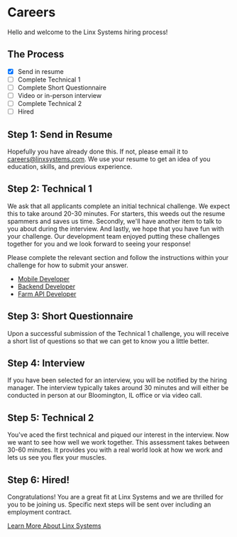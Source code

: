 # Careers
Hello and welcome to the Linx Systems hiring process!

## The Process
- [x] Send in resume
- [ ] Complete Technical 1
- [ ] Complete Short Questionnaire
- [ ] Video or in-person interview
- [ ] Complete Technical 2
- [ ] Hired

## Step 1: Send in Resume
Hopefully you have already done this. If not, please email it to careers@linxsystems.com. We use your resume to get an idea of you education, skills, and previous experience.

## Step 2: Technical 1
We ask that all applicants complete an initial technical challenge. We expect this to take around 20-30 minutes. For starters, this weeds out the resume spammers and saves us time. Secondly, we'll have another item to talk to you about during the interview. And lastly, we hope that you have fun with your challenge. Our development team enjoyed putting these challenges together for you and we look forward to seeing your response!

Please complete the relevant section and follow the instructions within your challenge for how to submit your answer.

- [Mobile Developer](https://www.google.com)
- [Backend Developer](https://www.google.com)
- [Farm API Developer](https://www.google.com)

## Step 3: Short Questionnaire
Upon a successful submission of the Technical 1 challenge, you will receive a short list of questions so that we can get to know you a little better.

## Step 4: Interview
If you have been selected for an interview, you will be notified by the hiring manager. The interview typically takes around 30 minutes and will either be conducted in person at our Bloomington, IL office or via video call.

## Step 5: Technical 2
You've aced the first technical and piqued our interest in the interview. Now we want to see how well we work together. This assessment takes between 30-60 minutes. It provides you with a real world look at how we work and lets us see you flex your muscles.

## Step 6: Hired!
Congratulations! You are a great fit at Linx Systems and we are thrilled for you to be joining us. Specific next steps will be sent over including an employment contract.

[Learn More About Linx Systems](https://www.linxsystems.com)
